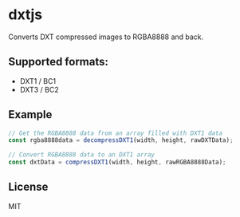 # dxtjs
Converts DXT compressed images to RGBA8888 and back.

## Supported formats:
- DXT1 / BC1
- DXT3 / BC2

## Example
```js
// Get the RGBA8888 data from an array filled with DXT1 data
const rgba8888data = decompressDXT1(width, height, rawDXTData);

// Convert RGBA8888 data to an DXT1 array
const dxtData = compressDXT1(width, height, rawRGBA8888Data);
```

## License
MIT